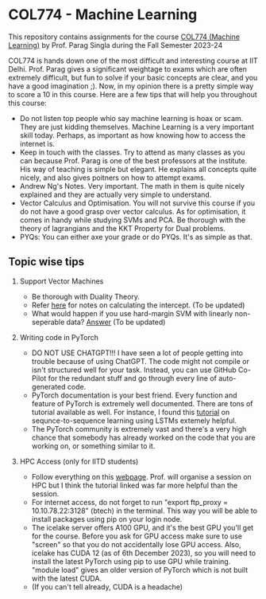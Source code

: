 # COL774 - Machine Learning

This repository contains assignments for the course [COL774 (Machine Learning)](https://www.cse.iitd.ac.in/~parags/teaching/col774/) by Prof. Parag Singla during the Fall Semester 2023-24

COL774 is hands down one of the most difficult and interesting course at IIT Delhi. Prof. Parag gives a significant weightage to exams which are often extremely difficult, but fun to solve if your basic concepts are clear, and you have a good imagination ;). Now, in my opinion there is a pretty simple way to score a 10 in this course. Here are a few tips that will help you throughout this course:

 - Do not listen top people whio say machine learning is hoax or scam. They are just kidding themselves. Machine Learning is a very important skill today. Perhaps, as important as how knowing how to access the internet is.
 - Keep in touch with the classes. Try to attend as many classes as you can because Prof. Parag is one of the best professors at the institute. His way of teaching is simple but elegant. He explains all concepts quite nicely, and also gives poitners on how to attempt exams.
 - Andrew Ng's Notes. Very important. The math in them is quite nicely explained and they are actually very simple to understand.
 - Vector Calculus and Optimisation. You will not survive this course if you do not have a good grasp over vector calculus. As for optimisation, it comes in handy while studying SVMs and PCA. Be thorough with the theory of lagrangians and the KKT Property for Dual problems.
 - PYQs: You can either axe your grade or do PYQs. It's as simple as that.

## Topic wise tips
1) Support Vector Machines
   - Be thorough with Duality Theory.
   - Refer [here](https://stats.stackexchange.com/questions/451868/calculating-the-value-of-b-in-an-svm) for notes on calculating the intercept. (To be updated)
   - What would happen if you use hard-margin SVM with linearly non-seperable data? [Answer](https://www.analyticsvidhya.com/blog/2021/04/insight-into-svm-support-vector-machine-along-with-code/#:~:text=It%20works%20well%20only%20if,SVM%20comes%20to%20the%20rescue) (To be updated)

2) Writing code in PyTorch
   - DO NOT USE CHATGPT!!! I have seen a lot of people getting into trouble because of using ChatGPT. The code might not compile or isn't structured well for your task. Instead, you can use GitHub Co-Pilot for the redundant stuff and go through every line of auto-generated code.
   - PyTorch documentation is your best friend. Every function and feature of PyTorch is extremely well documented. There are tons of tutorial available as well. For instance, I found this [tutorial](https://pytorch.org/tutorials/intermediate/seq2seq_translation_tutorial.html) on sequnce-to-sequence learning using LSTMs extemely helpful.
   - The PyTorch community is extremely vast and there's a very high chance that somebody has already worked on the code that you are working on, or something similar to it.

3) HPC Access (only for IITD students)
   - Follow everything on this [webpage](https://github.com/kanha95/HPC-IIT-Delhi). Prof. will organise a session on HPC but I think the tutorial linked was far more helpful than the session.
   - For internet access, do not forget to run "export ftp_proxy = 10.10.78.22:3128" (btech) in the terminal. This way you will be able to install packages using pip on your login node.
   - The icelake server offers A100 GPU, and it's the best GPU you'll get for the course. Before you ask for GPU access make sure to use "screen" so that you do not accidentally lose GPU access. Also, icelake has CUDA 12 (as of 6th December 2023), so you will need to install the latest PyTorch using pip to use GPU while training. "module load" gives an older version of PyTorch which is not built with the latest CUDA.
   - (If you can't tell already, CUDA is a headache)
